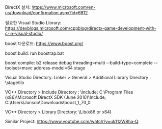 DirectX 설치:
https://www.microsoft.com/en-us/download/confirmation.aspx?id=6812

필요한 Visual Studio Library:
https://devblogs.microsoft.com/cppblog/directx-game-development-with-c-in-visual-studio/

boost 다운로드:
https://www.boost.org/

boost build:
run boostrap.bat

boost compile:
b2 release debug threading=multi --build-type=complete --toolset=msvc address-model=64 stage

Visual Studio Directory:
Linker > General > Additional Library Directory : <boost path>\stage\lib

VC++ Directory > Include Directory : <directX path>\include; <boost path>
C:\Program Files (x86)\Microsoft DirectX SDK (June 2010)\Include;
C:\Users\Junsoo\Downloads\boost_1_70_0

VC++ Directory > Library Directory: <directX path>\Lib\(x86 or x64)



Similar Project:
https://www.youtube.com/watch?v=uk11zW8ha-Q
